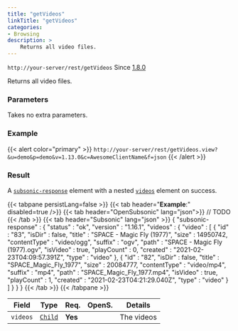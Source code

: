 ```yaml
---
title: "getVideos"
linkTitle: "getVideos"
categories:
- Browsing
description: >
    Returns all video files.
---
```


`http://your-server/rest/getVideos` Since [1.8.0](../../subsonic-versions)

Returns all video files.

### Parameters

Takes no extra parameters.

### Example

{{< alert color="primary" >}} `http://your-server/rest/getVideos.view?&u=demo&p=demo&v=1.13.0&c=AwesomeClientName&f=json` {{< /alert >}}

### Result

A [`subsonic-response`](../../responses/subsonic-response) element with a nested [`videos`](../../responses/videos) element on success.

{{< tabpane persistLang=false >}}
{{< tab header="**Example**:" disabled=true />}}
{{< tab header="OpenSubsonic" lang="json">}}
// TODO
{{< /tab >}}
{{< tab header="Subsonic" lang="json" >}}
{
   "subsonic-response" : {
      "status" : "ok",
      "version" : "1.16.1",
      "videos" : {
         "video" : [ {
            "id" : "83",
            "isDir" : false,
            "title" : "SPACE - Magic Fly (1977)",
            "size" : 14950742,
            "contentType" : "video/ogg",
            "suffix" : "ogv",
            "path" : "SPACE - Magic Fly (1977).ogv",
            "isVideo" : true,
            "playCount" : 0,
            "created" : "2021-02-23T04:09:57.391Z",
            "type" : "video"
         }, {
            "id" : "82",
            "isDir" : false,
            "title" : "SPACE_Magic_Fly_1977",
            "size" : 20084777,
            "contentType" : "video/mp4",
            "suffix" : "mp4",
            "path" : "SPACE_Magic_Fly_1977.mp4",
            "isVideo" : true,
            "playCount" : 1,
            "created" : "2021-02-23T04:21:29.040Z",
            "type" : "video"
         } ]
      }
   }
}
{{< /tab >}}
{{< /tabpane >}}

| Field |  Type | Req. | OpenS. | Details |
| --- | --- | --- | --- | --- |
| `videos` | [`Child`](../../responses/child) | **Yes** |     | The videos |
